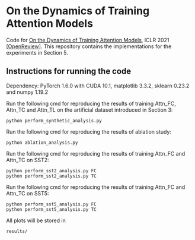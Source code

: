 # On the Dynamics of Training Attention Models

Code for [On the Dynamics of Training Attention Models](https://arxiv.org/abs/2011.10036?utm_source=feedburner&utm_medium=feed&utm_campaign=Feed%3A+arxiv%2FQSXk+%28ExcitingAds%21+cs+updates+on+arXiv.org%29), ICLR 2021 [[OpenReview](https://openreview.net/forum?id=1OCTOShAmqB)]. This repository contains the implementations for the experiments in Section 5.

## Instructions for running the code
Dependency: PyTorch 1.6.0 with CUDA 10.1, matplotlib 3.3.2, sklearn 0.23.2 and numpy 1.19.2

Run the following cmd for reproducing the results of training Attn\_FC, Attn\_TC and Attn_TL on the artificial dataset introduced in Section 3:

~~~ shell
python perform_synthetic_analysis.py
~~~

Run the following cmd for reproducing the results of ablation study:

~~~ shell
python ablation_analysis.py
~~~ 
	
Run the following cmd for reproducing the results of training Attn\_FC and Attn\_TC on SST2:

~~~ shell
python perform_sst2_analysis.py FC
python perform_sst2_analysis.py TC
~~~ 

Run the following cmd for reproducing the results of training Attn\_FC and Attn\_TC on SST5:

~~~ shell
python perform_sst5_analysis.py FC
python perform_sst5_analysis.py TC
~~~ 

All plots will be stored in

~~~
results/
~~~
